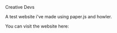 Creative Devs

A test website i've made using paper.js and howler.

You can visit the website here: 
